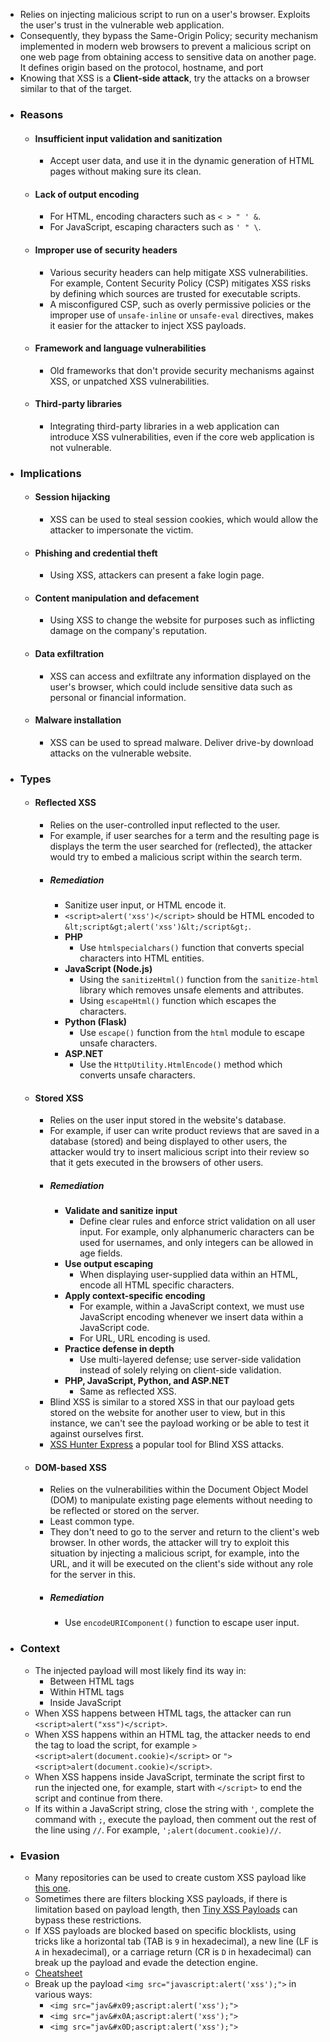 - Relies on injecting malicious script to run on a user's browser. Exploits the user's trust in the vulnerable web application.
- Consequently, they bypass the Same-Origin Policy; security mechanism implemented in modern web browsers to prevent a malicious script on one web page from obtaining access to sensitive data on another page. It defines origin based on the protocol, hostname, and port
- Knowing that XSS is a **Client-side attack**, try the attacks on a browser similar to that of the target.
- ### Reasons
	- #### Insufficient input validation and sanitization
		- Accept user data, and use it in the dynamic generation of HTML pages without making sure its clean.
	- #### Lack of output encoding
		- For HTML, encoding characters such as `< > " ' &`.
		- For JavaScript, escaping characters such as `' " \`.
	- #### Improper use of security headers
		- Various security headers can help mitigate XSS vulnerabilities. For example, Content Security Policy (CSP) mitigates XSS risks by defining which sources are trusted for executable scripts.
		- A misconfigured CSP, such as overly permissive policies or the improper use of `unsafe-inline` or `unsafe-eval` directives, makes it easier for the attacker to inject XSS payloads.
	- #### Framework and language vulnerabilities
		- Old frameworks that don't provide security mechanisms against XSS, or unpatched XSS vulnerabilities.
	- #### Third-party libraries
		- Integrating third-party libraries in a web application can introduce XSS vulnerabilities, even if the core web application is not vulnerable.
- ### Implications
	- #### Session hijacking
		- XSS can be used to steal session cookies, which would allow the attacker to impersonate the victim.
	- #### Phishing and credential theft
		- Using XSS, attackers can present a fake login page.
	- #### Content manipulation and defacement
		- Using XSS to change the website for purposes such as inflicting damage on the company's reputation.
	- #### Data exfiltration
		- XSS can access and exfiltrate any information displayed on the user's browser, which could include sensitive data such as personal or financial information.
	- #### Malware installation
		- XSS can be used to spread malware. Deliver drive-by download attacks on the vulnerable website.
- ### Types
	- #### Reflected XSS
		- Relies on the user-controlled input reflected to the user.
		- For example, if user searches for a term and the resulting page is displays the term the user searched for (reflected), the attacker would try to embed a malicious script within the search term.
		- ##### Remediation
			- Sanitize user input, or HTML encode it.
			- `<script>alert('xss')</script>` should be HTML encoded to `&lt;script&gt;alert('xss')&lt;/script&gt;`.
			- **PHP**
				- Use `htmlspecialchars()` function that converts special characters into HTML entities.
			- **JavaScript (Node.js)**
				- Using the `sanitizeHtml()` function from the `sanitize-html` library which removes unsafe elements and attributes.
				- Using `escapeHtml()` function which escapes the characters.
			- **Python (Flask)**
				- Use `escape()` function from the `html` module to escape unsafe characters.
			- **ASP.NET**
				- Use the `HttpUtility.HtmlEncode()` method which converts unsafe characters.
	- #### Stored XSS
		- Relies on the user input stored in the website's database.
		- For example, if user can write product reviews that are saved in a database (stored) and being displayed to other users, the attacker would try to insert malicious script into their review so that it gets executed in the browsers of other users.
		- ##### Remediation
			- **Validate and sanitize input**
				- Define clear rules and enforce strict validation on all user input. For example, only alphanumeric characters can be used for usernames, and only integers can be allowed in age fields.
			- **Use output escaping**
				- When displaying user-supplied data within an HTML, encode all HTML specific characters.
			- **Apply context-specific encoding**
				- For example, within a JavaScript context, we must use JavaScript encoding whenever we insert data within a JavaScript code.
				- For URL, URL encoding is used.
			- **Practice defense in depth**
				- Use multi-layered defense; use server-side validation instead of solely relying on client-side validation.
			- **PHP, JavaScript, Python, and ASP.NET**
				- Same as reflected XSS.
		- Blind XSS is similar to a stored XSS in that our payload gets stored on the website for another user to view, but in this instance, we can't see the payload working or be able to test it against ourselves first.
		- [XSS Hunter Express](https://github.com/mandatoryprogrammer/xsshunter-express) a popular tool for Blind XSS attacks.
	- #### DOM-based XSS
		- Relies on the vulnerabilities within the Document Object Model (DOM) to manipulate existing page elements without needing to be reflected or stored on the server.
		- Least common type.
		- They don't need to go to the server and return to the client's web browser. In other words,  the attacker will try to exploit this situation by injecting a malicious script, for example, into the URL, and it will be executed on the client's side without any role for the server in this.
		- ##### Remediation
			- Use `encodeURIComponent()` function to escape user input.
- ### Context
	- The injected payload will most likely find its way in:
		- Between HTML tags
		- Within HTML tags
		- Inside JavaScript
	- When XSS happens between HTML tags, the attacker can run `<script>alert("xss")</script>`.
	- When XSS happens within an HTML tag, the attacker needs to end the tag to load the script, for example `><script>alert(document.cookie)</script>` or `"><script>alert(document.cookie)</script>`.
	- When XSS happens inside JavaScript, terminate the script first to run the injected one, for example, start with `</script>` to end the script and continue from there.
	- If its within a JavaScript string, close the string with `'`, complete the command with `;`, execute the payload, then comment out the rest of the line using `//`. For example, `';alert(document.cookie)//`.
- ### Evasion
	- Many repositories can be used to create custom XSS payload like [this one](https://github.com/payloadbox/xss-payload-list).
	- Sometimes there are filters blocking XSS payloads, if there is limitation based on payload length, then [Tiny XSS Payloads](https://github.com/terjanq/Tiny-XSS-Payloads) can bypass these restrictions.
	- If XSS payloads are blocked based on specific blocklists, using tricks like a horizontal tab (TAB is `9` in hexadecimal), a new line (LF is `A` in hexadecimal), or a carriage return (CR is `D` in hexadecimal) can break up the payload and evade the detection engine.
	- [Cheatsheet](https://cheatsheetseries.owasp.org/cheatsheets/XSS_Filter_Evasion_Cheat_Sheet.html)
	- Break up the payload `<img src="javascript:alert('xss');">` in various ways:
		- `<img src="jav&#x09;ascript:alert('xss');">`
		- `<img src="jav&#x0A;ascript:alert('xss');">`
		- `<img src="jav&#x0D;ascript:alert('xss');">`
